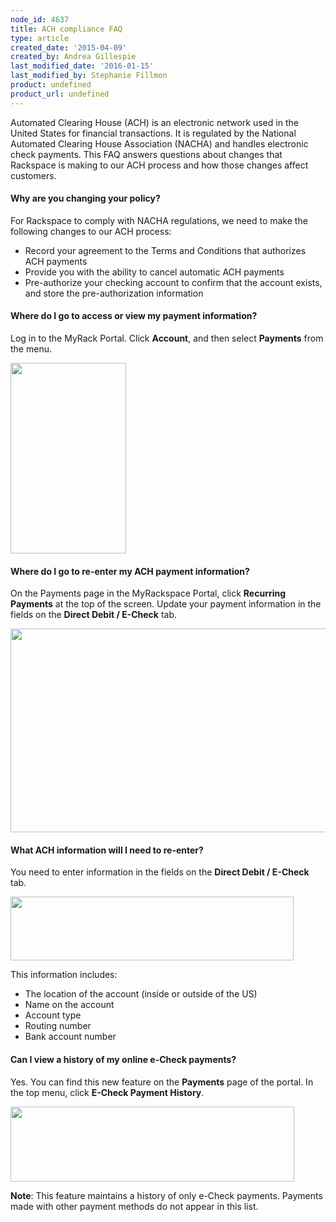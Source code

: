 ```yaml
---
node_id: 4637
title: ACH compliance FAQ
type: article
created_date: '2015-04-09'
created_by: Andrea Gillespie
last_modified_date: '2016-01-15'
last_modified_by: Stephanie Fillmon
product: undefined
product_url: undefined
---
```


Automated Clearing House (ACH) is an electronic network used in the
United States for financial transactions. It is regulated by the
National Automated Clearing House Association (NACHA) and handles
electronic check payments. This FAQ answers questions about changes that
Rackspace is making to our ACH process and how those changes affect
customers.

#### Why are you changing your policy?

For Rackspace to comply with NACHA regulations, we need to make the
following changes to our ACH process:

-   Record your agreement to the Terms and Conditions that authorizes
    ACH payments
-   Provide you with the ability to cancel automatic ACH payments
-   Pre-authorize your checking account to confirm that the account
    exists, and store the pre-authorization information

#### Where do I go to access or view my payment information?

Log in to the MyRack Portal. Click **Account**, and then select
**Payments** from the menu.

<img src="https://8026b2e3760e2433679c-fffceaebb8c6ee053c935e8915a3fbe7.ssl.cf2.rackcdn.com/field/image/ACHFAQ1.png" width="185" height="305" />


#### Where do I go to re-enter my ACH payment information?

On the Payments page in the MyRackspace Portal, click **Recurring
Payments** at the top of the screen. Update your payment information in
the fields on the **Direct Debit / E-Check** tab.

<img src="https://8026b2e3760e2433679c-fffceaebb8c6ee053c935e8915a3fbe7.ssl.cf2.rackcdn.com/field/image/ACHFAQ2a.png" width="595" height="326" />

#### What ACH information will I need to re-enter?

You need to enter information in the fields on the **Direct Debit /
E-Check** tab.

<img src="https://8026b2e3760e2433679c-fffceaebb8c6ee053c935e8915a3fbe7.ssl.cf2.rackcdn.com/field/image/ACHFAQ3.png" width="453" height="102" />

This information includes:

-   The location of the account (inside or outside of the US)
-   Name on the account
-   Account type
-   Routing number
-   Bank account number

#### Can I view a history of my online e-Check payments?

Yes. You can find this new feature on the **Payments** page of the
portal. In the top menu, click  **E-Check Payment History**.

<img src="https://8026b2e3760e2433679c-fffceaebb8c6ee053c935e8915a3fbe7.ssl.cf2.rackcdn.com/field/image/ACHFAQ4a.png" width="454" height="120" />

**Note**: This feature maintains a history of only e-Check payments.
Payments made with other payment methods do not appear in this list.
